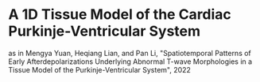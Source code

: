 # A 1D Tissue Model of the Cardiac Purkinje-Ventricular System

as in Mengya Yuan, Heqiang Lian, and Pan Li, "Spatiotemporal Patterns of Early Afterdepolarizations Underlying Abnormal T-wave Morphologies in a Tissue Model of the Purkinje-Ventricular System", 2022
